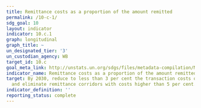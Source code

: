 ```yaml
---
title: Remittance costs as a proportion of the amount remitted
permalink: /10-c-1/
sdg_goal: 10
layout: indicator
indicator: 10.c.1
graph: longitudinal
graph_title: ~
un_designated_tier: '3'
un_custodian_agency: WB
target_id: 10.c
goal_meta_link: http://unstats.un.org/sdgs/files/metadata-compilation/Metadata-Goal-10.pdf
indicator_name: Remittance costs as a proportion of the amount remitted
target: By 2030, reduce to less than 3 per cent the transaction costs of migrant remittances
  and eliminate remittance corridors with costs higher than 5 per cent.
indicator_definition: ''
reporting_status: complete
---
```

